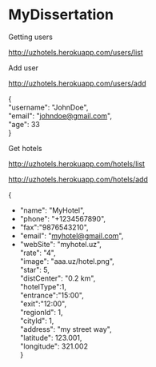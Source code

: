 # MyDissertation

Getting users

http://uzhotels.herokuapp.com/users/list

Add user

http://uzhotels.herokuapp.com/users/add

{<br/>
  "username": "JohnDoe",<br/>
  "email": "johndoe@gmail.com",<br/>
  "age": 33<br/>
}<br/>

Get hotels

http://uzhotels.herokuapp.com/hotels/list


http://uzhotels.herokuapp.com/hotels/add

{
-	"name": "MyHotel",
-	"phone": "+1234567890",<br/>
-	"fax":"9876543210",<br/>
-	"email": "myhotel@gmail.com",<br/>
-	"webSite": "myhotel.uz",<br/>
	"rate": "4",<br/>
	"image": "aaa.uz/hotel.png",<br/>
	"star": 5,<br/>
	"distCenter": "0.2 km",<br/>
  	"hotelType":1,<br/>
  	"entrance":"15:00",<br/>
  	"exit":"12:00",<br/>
	"regionId": 1,<br/>
	"cityId": 1,<br/>
	"address": "my street way",<br/>
	"latitude": 123.001,<br/>
	"longitude": 321.002<br/>
}<br/>
